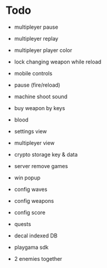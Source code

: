 
# Todo

- multipleyer pause
- multipleyer replay
- multipleyer player color
- lock changing weapon while reload
- mobile controls
- pause (fire/reload)
- machine shoot sound
- buy weapon by keys

- blood
- settings view
- multipleyer view
- crypto storage key & data
- server remove games
- win popup

- config waves
- config weapons
- config score
- quests

- decal indexed DB
- playgama sdk
- 2 enemies together